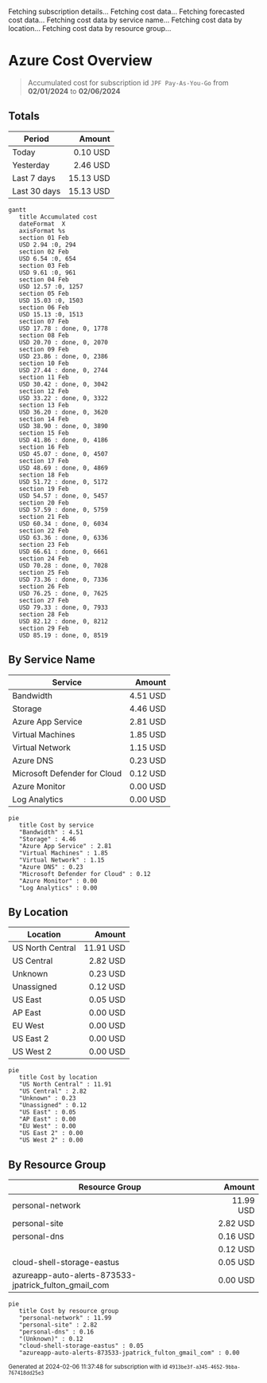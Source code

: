 Fetching subscription details...
Fetching cost data...
Fetching forecasted cost data...
Fetching cost data by service name...
Fetching cost data by location...
Fetching cost data by resource group...
# Azure Cost Overview

> Accumulated cost for subscription id `JPF Pay-As-You-Go` from **02/01/2024** to **02/06/2024**

## Totals

|Period|Amount|
|---|---:|
|Today|0.10 USD|
|Yesterday|2.46 USD|
|Last 7 days|15.13 USD|
|Last 30 days|15.13 USD|

```mermaid
gantt
   title Accumulated cost
   dateFormat  X
   axisFormat %s
   section 01 Feb
   USD 2.94 :0, 294
   section 02 Feb
   USD 6.54 :0, 654
   section 03 Feb
   USD 9.61 :0, 961
   section 04 Feb
   USD 12.57 :0, 1257
   section 05 Feb
   USD 15.03 :0, 1503
   section 06 Feb
   USD 15.13 :0, 1513
   section 07 Feb
   USD 17.78 : done, 0, 1778
   section 08 Feb
   USD 20.70 : done, 0, 2070
   section 09 Feb
   USD 23.86 : done, 0, 2386
   section 10 Feb
   USD 27.44 : done, 0, 2744
   section 11 Feb
   USD 30.42 : done, 0, 3042
   section 12 Feb
   USD 33.22 : done, 0, 3322
   section 13 Feb
   USD 36.20 : done, 0, 3620
   section 14 Feb
   USD 38.90 : done, 0, 3890
   section 15 Feb
   USD 41.86 : done, 0, 4186
   section 16 Feb
   USD 45.07 : done, 0, 4507
   section 17 Feb
   USD 48.69 : done, 0, 4869
   section 18 Feb
   USD 51.72 : done, 0, 5172
   section 19 Feb
   USD 54.57 : done, 0, 5457
   section 20 Feb
   USD 57.59 : done, 0, 5759
   section 21 Feb
   USD 60.34 : done, 0, 6034
   section 22 Feb
   USD 63.36 : done, 0, 6336
   section 23 Feb
   USD 66.61 : done, 0, 6661
   section 24 Feb
   USD 70.28 : done, 0, 7028
   section 25 Feb
   USD 73.36 : done, 0, 7336
   section 26 Feb
   USD 76.25 : done, 0, 7625
   section 27 Feb
   USD 79.33 : done, 0, 7933
   section 28 Feb
   USD 82.12 : done, 0, 8212
   section 29 Feb
   USD 85.19 : done, 0, 8519
```

## By Service Name

|Service|Amount|
|---|---:|
|Bandwidth|4.51 USD|
|Storage|4.46 USD|
|Azure App Service|2.81 USD|
|Virtual Machines|1.85 USD|
|Virtual Network|1.15 USD|
|Azure DNS|0.23 USD|
|Microsoft Defender for Cloud|0.12 USD|
|Azure Monitor|0.00 USD|
|Log Analytics|0.00 USD|

```mermaid
pie
   title Cost by service
   "Bandwidth" : 4.51
   "Storage" : 4.46
   "Azure App Service" : 2.81
   "Virtual Machines" : 1.85
   "Virtual Network" : 1.15
   "Azure DNS" : 0.23
   "Microsoft Defender for Cloud" : 0.12
   "Azure Monitor" : 0.00
   "Log Analytics" : 0.00
```

## By Location

|Location|Amount|
|---|---:|
|US North Central|11.91 USD|
|US Central|2.82 USD|
|Unknown|0.23 USD|
|Unassigned|0.12 USD|
|US East|0.05 USD|
|AP East|0.00 USD|
|EU West|0.00 USD|
|US East 2|0.00 USD|
|US West 2|0.00 USD|

```mermaid
pie
   title Cost by location
   "US North Central" : 11.91
   "US Central" : 2.82
   "Unknown" : 0.23
   "Unassigned" : 0.12
   "US East" : 0.05
   "AP East" : 0.00
   "EU West" : 0.00
   "US East 2" : 0.00
   "US West 2" : 0.00
```

## By Resource Group

|Resource Group|Amount|
|---|---:|
|personal-network|11.99 USD|
|personal-site|2.82 USD|
|personal-dns|0.16 USD|
||0.12 USD|
|cloud-shell-storage-eastus|0.05 USD|
|azureapp-auto-alerts-873533-jpatrick_fulton_gmail_com|0.00 USD|

```mermaid
pie
   title Cost by resource group
   "personal-network" : 11.99
   "personal-site" : 2.82
   "personal-dns" : 0.16
   "(Unknown)" : 0.12
   "cloud-shell-storage-eastus" : 0.05
   "azureapp-auto-alerts-873533-jpatrick_fulton_gmail_com" : 0.00
```

<sup>Generated at 2024-02-06 11:37:48 for subscription with id `4913be3f-a345-4652-9bba-767418dd25e3`</sup>
